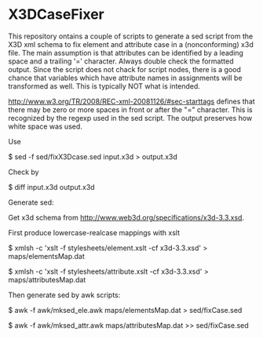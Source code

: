 # X3DCaseFixer

This repository ontains a couple of scripts to generate a sed script from the X3D xml schema to fix element and attribute case in a (nonconforming) x3d file. The main assumption is that attributes can be identified by a leading space and a trailing '=' character. Always double check the formatted output.
Since the script does not chack for script nodes, there is a good chance that variables which have attribute names in assignments will be transformed as well. This is typically NOT what is intended.

http://www.w3.org/TR/2008/REC-xml-20081126/#sec-starttags
defines that there may be zero or more spaces in front or after the "=" character. This is recognized by the regexp used in the sed script. The output preserves how white space was used.

Use 

$ sed -f sed/fixX3Dcase.sed input.x3d > output.x3d

Check by

$ diff input.x3d output.x3d


Generate sed:

Get x3d schema from http://www.web3d.org/specifications/x3d-3.3.xsd.

First produce lowercase-realcase mappings with xslt

$ xmlsh -c 'xslt -f stylesheets/element.xslt -cf x3d-3.3.xsd' > maps/elementsMap.dat

$ xmlsh -c 'xslt -f stylesheets/attribute.xslt -cf x3d-3.3.xsd' > maps/attributesMap.dat

Then generate sed by awk scripts:

$ awk -f awk/mksed_ele.awk maps/elementsMap.dat > sed/fixCase.sed

$ awk -f awk/mksed_attr.awk maps/attributesMap.dat >> sed/fixCase.sed


